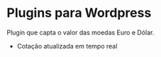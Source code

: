 # Plugins para Wordpress
Plugin que capta o valor das moedas Euro e Dólar.
- Cotação atualizada em tempo real

